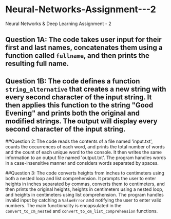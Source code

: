 # Neural-Networks-Assignment---2
Neural Networks &amp; Deep Learning Assignment - 2

## Question 1A: The code takes user input for their first and last names, concatenates them using a function called `fullname`, and then prints the resulting full name.

## Question 1B: The code defines a function `string_alternative` that creates a new string with every second character of the input string. It then applies this function to the string "Good Evening" and prints both the original and modified strings. The output will display every second character of the input string.

##Question 2: The code reads the contents of a file named 'input.txt', counts the occurrences of each word, and prints the total number of words and the count of each unique word to the console. It then writes the same information to an output file named 'output.txt'. The program handles words in a case-insensitive manner and considers words separated by spaces.

##Question 3: The code converts heights from inches to centimeters using both a nested loop and list comprehension. It prompts the user to enter heights in inches separated by commas, converts them to centimeters, and then prints the original heights, heights in centimeters using a nested loop, and heights in centimeters using list comprehension. The program handles invalid input by catching a `ValueError` and notifying the user to enter valid numbers. The main functionality is encapsulated in the `convert_to_cm_nested` and `convert_to_cm_list_comprehension` functions.
